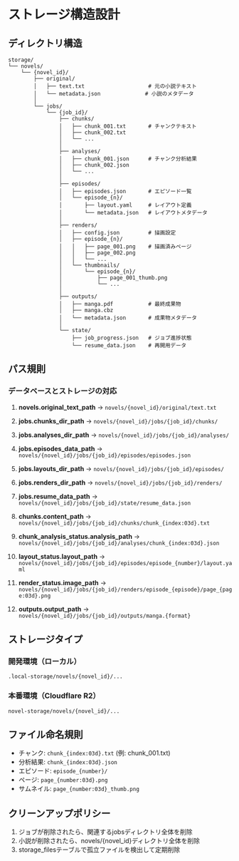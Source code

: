 # ストレージ構造設計

## ディレクトリ構造

```
storage/
└── novels/
    └── {novel_id}/
        ├── original/
        │   ├── text.txt                    # 元の小説テキスト
        │   └── metadata.json              # 小説のメタデータ
        │
        └── jobs/
            └── {job_id}/
                ├── chunks/
                │   ├── chunk_001.txt       # チャンクテキスト
                │   ├── chunk_002.txt
                │   └── ...
                │
                ├── analyses/
                │   ├── chunk_001.json      # チャンク分析結果
                │   ├── chunk_002.json
                │   └── ...
                │
                ├── episodes/
                │   ├── episodes.json       # エピソード一覧
                │   └── episode_{n}/
                │       ├── layout.yaml     # レイアウト定義
                │       └── metadata.json   # レイアウトメタデータ
                │
                ├── renders/
                │   ├── config.json         # 描画設定
                │   ├── episode_{n}/
                │   │   ├── page_001.png    # 描画済みページ
                │   │   ├── page_002.png
                │   │   └── ...
                │   └── thumbnails/
                │       └── episode_{n}/
                │           ├── page_001_thumb.png
                │           └── ...
                │
                ├── outputs/
                │   ├── manga.pdf           # 最終成果物
                │   ├── manga.cbz
                │   └── metadata.json       # 成果物メタデータ
                │
                └── state/
                    ├── job_progress.json   # ジョブ進捗状態
                    └── resume_data.json    # 再開用データ
```

## パス規則

### データベースとストレージの対応

1. **novels.original_text_path**
   → `novels/{novel_id}/original/text.txt`

2. **jobs.chunks_dir_path**
   → `novels/{novel_id}/jobs/{job_id}/chunks/`

3. **jobs.analyses_dir_path**
   → `novels/{novel_id}/jobs/{job_id}/analyses/`

4. **jobs.episodes_data_path**
   → `novels/{novel_id}/jobs/{job_id}/episodes/episodes.json`

5. **jobs.layouts_dir_path**
   → `novels/{novel_id}/jobs/{job_id}/episodes/`

6. **jobs.renders_dir_path**
   → `novels/{novel_id}/jobs/{job_id}/renders/`

7. **jobs.resume_data_path**
   → `novels/{novel_id}/jobs/{job_id}/state/resume_data.json`

8. **chunks.content_path**
   → `novels/{novel_id}/jobs/{job_id}/chunks/chunk_{index:03d}.txt`

9. **chunk_analysis_status.analysis_path**
   → `novels/{novel_id}/jobs/{job_id}/analyses/chunk_{index:03d}.json`

10. **layout_status.layout_path**
    → `novels/{novel_id}/jobs/{job_id}/episodes/episode_{number}/layout.yaml`

11. **render_status.image_path**
    → `novels/{novel_id}/jobs/{job_id}/renders/episode_{episode}/page_{page:03d}.png`

12. **outputs.output_path**
    → `novels/{novel_id}/jobs/{job_id}/outputs/manga.{format}`

## ストレージタイプ

### 開発環境（ローカル）
```
.local-storage/novels/{novel_id}/...
```

### 本番環境（Cloudflare R2）
```
novel-storage/novels/{novel_id}/...
```

## ファイル命名規則

- チャンク: `chunk_{index:03d}.txt` (例: chunk_001.txt)
- 分析結果: `chunk_{index:03d}.json`
- エピソード: `episode_{number}/`
- ページ: `page_{number:03d}.png`
- サムネイル: `page_{number:03d}_thumb.png`

## クリーンアップポリシー

1. ジョブが削除されたら、関連するjobsディレクトリ全体を削除
2. 小説が削除されたら、novels/{novel_id}ディレクトリ全体を削除
3. storage_filesテーブルで孤立ファイルを検出して定期削除